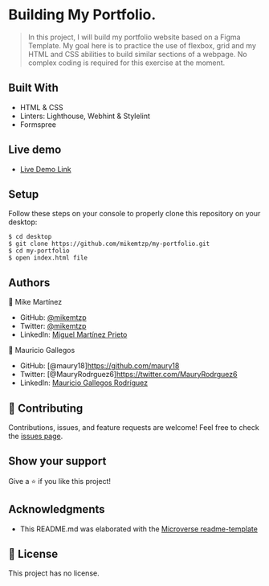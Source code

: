 # Building My Portfolio.

> In this project, I will build my portfolio website based on a Figma Template. My goal here is to practice the use of flexbox, grid and my HTML and CSS abilities to build similar sections of a webpage. No complex coding is required for this exercise at the moment.

## Built With

- HTML & CSS
- Linters: Lighthouse, Webhint & Stylelint
- Formspree

## Live demo
- [Live Demo Link](https://mikemtzp.github.io/my-portfolio/)

## Setup

Follow these steps on your console to properly clone this repository on your desktop:

```
$ cd desktop
$ git clone https://github.com/mikemtzp/my-portfolio.git
$ cd my-portfolio
$ open index.html file
```

## Authors

👤 Mike Martínez

- GitHub: [@mikemtzp](https://github.com/mikemtzp)
- Twitter: [@mikemtzp](https://twitter.com/mikemtzp)
- LinkedIn: [Miguel Martínez Prieto](https://www.linkedin.com/in/miguel-mart%C3%ADnez-prieto-a42406166/)

👤 Mauricio Gallegos

- GitHub: [@maury18]https://github.com/maury18
- Twitter: [@MauryRodrguez6]https://twitter.com/MauryRodrguez6
- LinkedIn: [Mauricio Gallegos Rodríguez](https://www.linkedin.com/in/mauricio-gallegos-rodr%C3%ADguez-380a96183/)

## 🤝 Contributing

Contributions, issues, and feature requests are welcome!
Feel free to check the [issues page](https://github.com/mikemtzp/my-portfolio/issues).

## Show your support

Give a ⭐️ if you like this project!

## Acknowledgments

- This README.md was elaborated with the [Microverse readme-template](https://github.com/microverseinc/readme-template)

## 📝 License

This project has no license.
